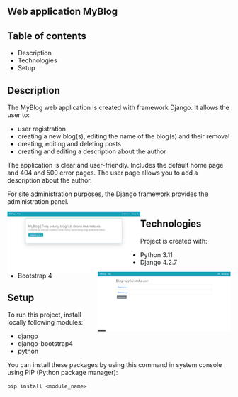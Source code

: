 ## Web application MyBlog

## Table of contents
* Description
* Technologies
* Setup

## Description
The MyBlog web application is created with framework Django.
It allows the user to:
- user registration
- creating a new blog(s), editing the name of the blog(s)
  and their removal
- creating, editing and deleting posts
- creating and editing a description about the author

The application is clear and user-friendly.
Includes the default home page and 404 and 500 error pages.
The user page allows you to add a description about the author.

For site administration purposes, the Django framework
provides the administration panel.

<p>
  <img alt="Home" width="300" align="left" src="https://github.com/FrydmanPiotr/MyBlog/blob/main/images/home.png">
  <img alt="Blogs site" width="300" align="right" src="https://github.com/FrydmanPiotr/MyBlog/blob/main/images/blogs.png">
</p>

## Technologies 
Project is created with:
* Python 3.11
* Django 4.2.7
* Bootstrap 4

## Setup
To run this project, install locally following modules:
* django
* django-bootstrap4
* python

You can install these packages by using 
this command in system console
using PIP (Python package manager):

```
pip install <module_name>

```
